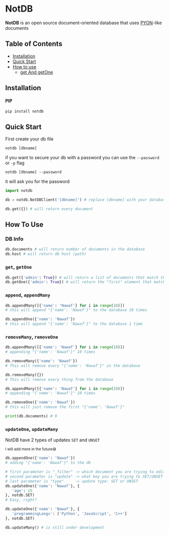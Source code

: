 # NotDB
**NotDB** is an open source document-oriented database that uses [PYON](https://github.com/nawafalqari/pyon)-like documents

## Table of Contents
- [Installation](#installation)
- [Quick Start](#quick-start)
- [How to use](#how-to-use)
    - [get And getOne](#)

## Installation
#### PIP
```
pip install notdb
```

## Quick Start
First create your db file
```
notdb [dbname]
```
if you want to secure your db with a password you can use the `--password` or `-p` flag
```
notdb [dbname] --password
```
it will ask you for the password
```python
import notdb

db = notdb.NotDBClient('[dbname]') # replace [dbname] with your database name

db.get({}) # will return every document
```

## How To Use
### DB Info
```python
db.documents # will return number of documents in the database
db.host # will return db host (path)
```
### `get`, `getOne`
```python
db.get({'admin': True}) # will return a list of documents that match the filter
db.getOne({'admin': True}) # will return the "first" element that match the filter
```
### `append`, `appendMany`
```python
db.appendMany([{'name': 'Nawaf'} for i in range(10)])
# this will append "{'name': 'Nawaf'}" to the database 10 times

db.appendOne({'name': 'Nawaf'})
# this will append "{'name': 'Nawaf'}" to the database 1 time
```
### `removeMany`, `removeOne`
```python
db.appendMany([{'name': 'Nawaf'} for i in range(10)])
# appending "{'name': 'Nawaf'}" 10 times

db.removeMany({'name': 'Nawaf'})
# This will remove every "{'name': 'Nawaf'}" in the database

db.removeMany({})
# This will remove every thing from the database
```
```python
db.appendMany([{'name': 'Nawaf'} for i in range(10)])
# appending "{'name': 'Nawaf'}" 10 times

db.removeOne({'name': 'Nawaf'})
# this will just remove the first "{'name': 'Nawaf'}"

print(db.documents) # 9
```
### `updateOne`, `updateMany`
NotDB have 2 types of updates `SET` and `UNSET`

<small>I will add more in the future😅</small>

```python
db.appendOne({'name': 'Nawaf'})
# adding "{'name': 'Nawaf'}" to the db

# first parameter is "_filter" -> which document you are trying to edit
# second parameter is "update" -> what key you are trying to SET/UNSET
# last parameter is "type"     -> update type: SET or UNSET
db.updateOne({'name': 'Nawaf'}, {
   'age': 15
}, notdb.SET)
# Easy, right?

db.updateOne({'name': 'Nawaf'}, {
   'programmingLangs': ['Python', 'JavaScript', 'C++']
}, notdb.SET)
```
```python
db.updateMany() # is still under development
```